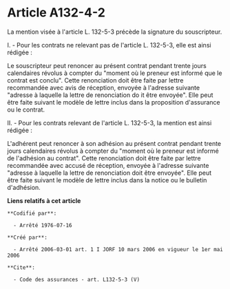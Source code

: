 # Article A132-4-2

La mention visée à l'article L. 132-5-3 précède la signature du souscripteur.

I. - Pour les contrats ne relevant pas de l'article L. 132-5-3, elle est ainsi rédigée :

Le souscripteur peut renoncer au présent contrat pendant trente jours calendaires révolus à compter du "moment où le preneur
est informé que le contrat est conclu". Cette renonciation doit être faite par lettre recommandée avec avis de réception,
envoyée à l'adresse suivante "adresse à laquelle la lettre de renonciation do it être envoyée". Elle peut être faite suivant
le modèle de lettre inclus dans la proposition d'assurance ou le contrat.

II. - Pour les contrats relevant de l'article L. 132-5-3, la mention est ainsi rédigée :

L'adhérent peut renoncer à son adhésion au présent contrat pendant trente jours calendaires révolus à compter du "moment où
le preneur est informé de l'adhésion au contrat". Cette renonciation doit être faite par lettre recommandée avec accusé de
réception, envoyée à l'adresse suivante "adresse à laquelle la lettre de renonciation doit être envoyée". Elle peut être
faite suivant le modèle de lettre inclus dans la notice ou le bulletin d'adhésion.

**Liens relatifs à cet article**

	**Codifié par**:

	  - Arrêté 1976-07-16

	**Créé par**:

	  - Arrêté 2006-03-01 art. 1 I JORF 10 mars 2006 en vigueur le 1er mai 2006

	**Cite**:

	  - Code des assurances - art. L132-5-3 (V)
